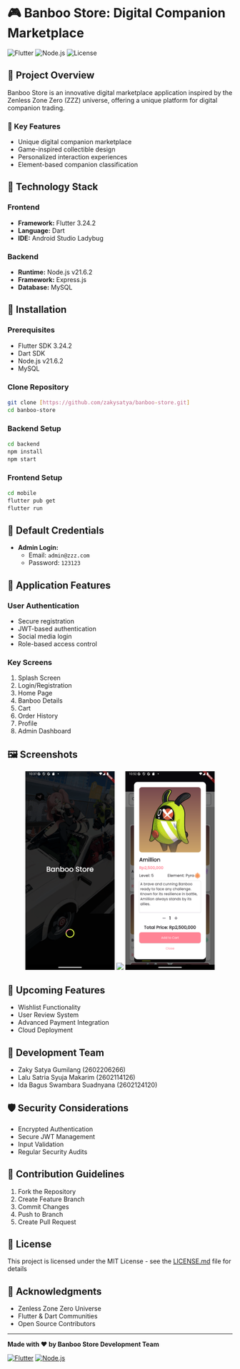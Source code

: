 # 🎮 Banboo Store: Digital Companion Marketplace

![Flutter](https://img.shields.io/badge/Flutter-3.24.2-blue)
![Node.js](https://img.shields.io/badge/Node.js-v21.6.2-green)
![License](https://img.shields.io/badge/License-MIT-yellow)

## 📝 Project Overview

Banboo Store is an innovative digital marketplace application inspired by the Zenless Zone Zero (ZZZ) universe, offering a unique platform for digital companion trading.

### 🌟 Key Features
- Unique digital companion marketplace
- Game-inspired collectible design
- Personalized interaction experiences
- Element-based companion classification

## 🚀 Technology Stack

### Frontend
- **Framework:** Flutter 3.24.2
- **Language:** Dart
- **IDE:** Android Studio Ladybug

### Backend
- **Runtime:** Node.js v21.6.2
- **Framework:** Express.js
- **Database:** MySQL

## 🔧 Installation

### Prerequisites
- Flutter SDK 3.24.2
- Dart SDK
- Node.js v21.6.2
- MySQL

### Clone Repository
```bash
git clone [https://github.com/zakysatya/banboo-store.git]
cd banboo-store
```

### Backend Setup
```bash
cd backend
npm install
npm start
```

### Frontend Setup
```bash
cd mobile
flutter pub get
flutter run
```

## 🔐 Default Credentials
- **Admin Login:**
  - Email: `admin@zzz.com`
  - Password: `123123`

## 📱 Application Features

### User Authentication
- Secure registration
- JWT-based authentication
- Social media login
- Role-based access control

### Key Screens
1. Splash Screen
2. Login/Registration
3. Home Page
4. Banboo Details
5. Cart
6. Order History
7. Profile
8. Admin Dashboard

## 🖼️ Screenshots

<div align="center">
  <img src="screenshots/splash_screen.png" width="200">
  <img src="screenshots/home_page.png" width="200">
  <img src="screenshots/banboo_details.png" width="200">
</div>

## 🔮 Upcoming Features
- Wishlist Functionality
- User Review System
- Advanced Payment Integration
- Cloud Deployment

## 👥 Development Team
- Zaky Satya Gumilang (2602206266)
- Lalu Satria Syuja Makarim (2602114126)
- Ida Bagus Swambara Suadnyana (2602124120)

## 🛡️ Security Considerations
- Encrypted Authentication
- Secure JWT Management
- Input Validation
- Regular Security Audits

## 🤝 Contribution Guidelines
1. Fork the Repository
2. Create Feature Branch
3. Commit Changes
4. Push to Branch
5. Create Pull Request

## 📄 License
This project is licensed under the MIT License - see the [LICENSE.md](LICENSE.md) file for details

## 💖 Acknowledgments
- Zenless Zone Zero Universe
- Flutter & Dart Communities
- Open Source Contributors

---

**Made with ❤️ by Banboo Store Development Team**

[![Flutter](https://img.shields.io/badge/Made%20with-Flutter-1389FD.svg)](https://flutter.dev/)
[![Node.js](https://img.shields.io/badge/Powered%20by-Node.js-339933.svg)](https://nodejs.org/)
